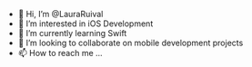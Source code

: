 - 👋 Hi, I’m @LauraRuival
- 👀 I’m interested in iOS Development
- 🌱 I’m currently learning Swift
- 💞️ I’m looking to collaborate on mobile development projects
- 📫 How to reach me ...

<!---
LauraRuival/laurabaker314 is a ✨ special ✨ repository because its `README.md` (this file) appears on your GitHub profile.
You can click the Preview link to take a look at your changes.
--->
